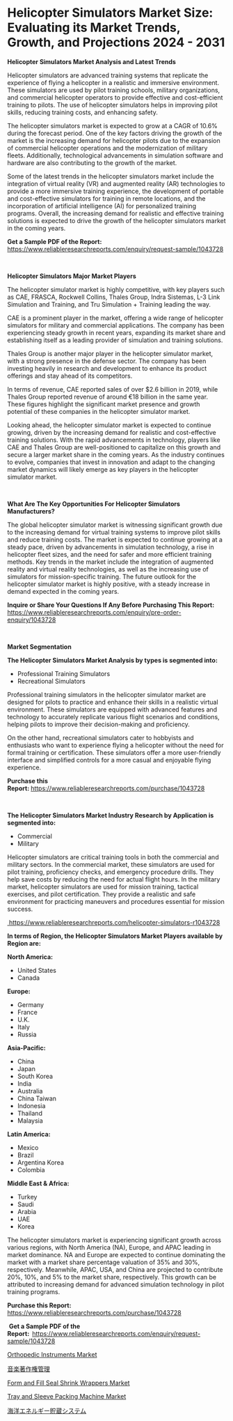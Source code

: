<p><h1>Helicopter Simulators Market Size: Evaluating its Market Trends, Growth, and Projections 2024 - 2031</h1></p><p><strong>Helicopter Simulators Market Analysis and Latest Trends</strong></p>
<p><p>Helicopter simulators are advanced training systems that replicate the experience of flying a helicopter in a realistic and immersive environment. These simulators are used by pilot training schools, military organizations, and commercial helicopter operators to provide effective and cost-efficient training to pilots. The use of helicopter simulators helps in improving pilot skills, reducing training costs, and enhancing safety.</p><p>The helicopter simulators market is expected to grow at a CAGR of 10.6% during the forecast period. One of the key factors driving the growth of the market is the increasing demand for helicopter pilots due to the expansion of commercial helicopter operations and the modernization of military fleets. Additionally, technological advancements in simulation software and hardware are also contributing to the growth of the market.</p><p>Some of the latest trends in the helicopter simulators market include the integration of virtual reality (VR) and augmented reality (AR) technologies to provide a more immersive training experience, the development of portable and cost-effective simulators for training in remote locations, and the incorporation of artificial intelligence (AI) for personalized training programs. Overall, the increasing demand for realistic and effective training solutions is expected to drive the growth of the helicopter simulators market in the coming years.</p></p>
<p><strong>Get a Sample PDF of the Report:&nbsp;</strong> <a href="https://www.reliableresearchreports.com/enquiry/request-sample/1043728">https://www.reliableresearchreports.com/enquiry/request-sample/1043728</a></p>
<p>&nbsp;</p>
<p><strong>Helicopter Simulators Major Market Players</strong></p>
<p><p>The helicopter simulator market is highly competitive, with key players such as CAE, FRASCA, Rockwell Collins, Thales Group, Indra Sistemas, L-3 Link Simulation and Training, and Tru Simulation + Training leading the way. </p><p>CAE is a prominent player in the market, offering a wide range of helicopter simulators for military and commercial applications. The company has been experiencing steady growth in recent years, expanding its market share and establishing itself as a leading provider of simulation and training solutions.</p><p>Thales Group is another major player in the helicopter simulator market, with a strong presence in the defense sector. The company has been investing heavily in research and development to enhance its product offerings and stay ahead of its competitors.</p><p>In terms of revenue, CAE reported sales of over $2.6 billion in 2019, while Thales Group reported revenue of around €18 billion in the same year. These figures highlight the significant market presence and growth potential of these companies in the helicopter simulator market.</p><p>Looking ahead, the helicopter simulator market is expected to continue growing, driven by the increasing demand for realistic and cost-effective training solutions. With the rapid advancements in technology, players like CAE and Thales Group are well-positioned to capitalize on this growth and secure a larger market share in the coming years. As the industry continues to evolve, companies that invest in innovation and adapt to the changing market dynamics will likely emerge as key players in the helicopter simulator market.</p></p>
<p>&nbsp;</p>
<p><strong>What Are The Key Opportunities For Helicopter Simulators Manufacturers?</strong></p>
<p><p>The global helicopter simulator market is witnessing significant growth due to the increasing demand for virtual training systems to improve pilot skills and reduce training costs. The market is expected to continue growing at a steady pace, driven by advancements in simulation technology, a rise in helicopter fleet sizes, and the need for safer and more efficient training methods. Key trends in the market include the integration of augmented reality and virtual reality technologies, as well as the increasing use of simulators for mission-specific training. The future outlook for the helicopter simulator market is highly positive, with a steady increase in demand expected in the coming years.</p></p>
<p><strong>Inquire or Share Your Questions If Any Before Purchasing This Report:</strong> <a href="https://www.reliableresearchreports.com/enquiry/pre-order-enquiry/1043728">https://www.reliableresearchreports.com/enquiry/pre-order-enquiry/1043728</a></p>
<p>&nbsp;</p>
<p><strong>Market Segmentation</strong></p>
<p><strong>The Helicopter Simulators Market Analysis by types is segmented into:</strong></p>
<p><ul><li>Professional Training Simulators</li><li>Recreational Simulators</li></ul></p>
<p><p>Professional training simulators in the helicopter simulator market are designed for pilots to practice and enhance their skills in a realistic virtual environment. These simulators are equipped with advanced features and technology to accurately replicate various flight scenarios and conditions, helping pilots to improve their decision-making and proficiency.</p><p>On the other hand, recreational simulators cater to hobbyists and enthusiasts who want to experience flying a helicopter without the need for formal training or certification. These simulators offer a more user-friendly interface and simplified controls for a more casual and enjoyable flying experience.</p></p>
<p><strong>Purchase this Report:&nbsp;</strong><a href="https://www.reliableresearchreports.com/purchase/1043728">https://www.reliableresearchreports.com/purchase/1043728</a></p>
<p>&nbsp;</p>
<p><strong>The Helicopter Simulators Market Industry Research by Application is segmented into:</strong></p>
<p><ul><li>Commercial</li><li>Military</li></ul></p>
<p><p>Helicopter simulators are critical training tools in both the commercial and military sectors. In the commercial market, these simulators are used for pilot training, proficiency checks, and emergency procedure drills. They help save costs by reducing the need for actual flight hours. In the military market, helicopter simulators are used for mission training, tactical exercises, and pilot certification. They provide a realistic and safe environment for practicing maneuvers and procedures essential for mission success.</p></p>
<p><a href="https://www.reliableresearchreports.com/helicopter-simulators-r1043728">&nbsp;https://www.reliableresearchreports.com/helicopter-simulators-r1043728</a></p>
<p><strong>In terms of Region, the Helicopter Simulators Market Players available by Region are:</strong></p>
<p>
    <p> <strong> North America: </strong>
        <ul>
            <li>United States</li>
            <li>Canada</li>
        </ul>
        </p> 
    <p> <strong> Europe: </strong>
        <ul>
            <li>Germany</li>
            <li>France</li>
            <li>U.K.</li>
            <li>Italy</li>
            <li>Russia</li>
        </ul>
        </p> 
    <p> <strong> Asia-Pacific: </strong>
        <ul>
            <li>China</li>
            <li>Japan</li>
            <li>South Korea</li>
            <li>India</li>
            <li>Australia</li>
            <li>China Taiwan</li>
            <li>Indonesia</li>
            <li>Thailand</li>
            <li>Malaysia</li>
        </ul>
        </p> 
    <p> <strong> Latin America: </strong>
        <ul>
            <li>Mexico</li>
            <li>Brazil</li>
            <li>Argentina Korea</li>
            <li>Colombia</li>
        </ul>
        </p> 
    <p> <strong> Middle East & Africa: </strong>
        <ul>
            <li>Turkey</li>
            <li>Saudi</li>
            <li>Arabia</li>
            <li>UAE</li>
            <li>Korea</li>
        </ul>
    </p>
    </p>
<p><p>The helicopter simulators market is experiencing significant growth across various regions, with North America (NA), Europe, and APAC leading in market dominance. NA and Europe are expected to continue dominating the market with a market share percentage valuation of 35% and 30%, respectively. Meanwhile, APAC, USA, and China are projected to contribute 20%, 10%, and 5% to the market share, respectively. This growth can be attributed to increasing demand for advanced simulation technology in pilot training programs.</p></p>
<p><strong>Purchase this Report: </strong><a href="https://www.reliableresearchreports.com/purchase/1043728">https://www.reliableresearchreports.com/purchase/1043728</a></p>
<p>&nbsp;<strong>Get a Sample PDF of the Report:&nbsp;&nbsp;</strong><a href="https://www.reliableresearchreports.com/enquiry/request-sample/1043728">https://www.reliableresearchreports.com/enquiry/request-sample/1043728</a></p>
<p><strong></strong></p>
<p><p><a href="https://www.linkedin.com/pulse/orthopedic-instrumentsnbspmarket-focuses-market-share-rgzcf">Orthopedic Instruments Market</a></p><p><a href="https://medium.com/@jasohung45456/%E9%9F%B3%E6%A5%BD%E6%A8%A9%E5%88%A9%E7%AE%A1%E7%90%86%E5%B8%82%E5%A0%B4%E3%83%AC%E3%83%9D%E3%83%BC%E3%83%88%E3%81%AF-%E3%81%93%E3%81%AE%E5%B8%82%E5%A0%B4%E3%81%AE%E6%9C%80%E6%96%B0%E3%81%AE%E3%83%88%E3%83%AC%E3%83%B3%E3%83%89%E3%81%A8%E6%88%90%E9%95%B7%E6%A9%9F%E4%BC%9A%E3%82%92%E6%98%8E%E3%82%89%E3%81%8B%E3%81%AB%E3%81%97%E3%81%A6%E3%81%84%E3%81%BE%E3%81%99-eb3e8ca20af2">音楽著作権管理</a></p><p><a href="https://github.com/globismark/Market-Research-Report-List-3/blob/main/form-and-fill-seal-shrink-wrappers-market.md">Form and Fill Seal Shrink Wrappers Market</a></p><p><a href="https://github.com/prosalinda88/Market-Research-Report-List-4/blob/main/tray-and-sleeve-packing-machine-market.md">Tray and Sleeve Packing Machine Market</a></p><p><a href="https://medium.com/@maureenbiologist34/%E6%B5%B7%E6%B4%8B%E3%82%A8%E3%83%8D%E3%83%AB%E3%82%AE%E3%83%BC%E3%82%B9%E3%83%88%E3%83%AC%E3%83%BC%E3%82%B8%E3%82%B7%E3%82%B9%E3%83%86%E3%83%A0%E3%81%AE%E5%B8%82%E5%A0%B4%E8%AA%BF%E6%9F%BB%E3%83%AC%E3%83%9D%E3%83%BC%E3%83%88-%E3%81%9D%E3%81%AE%E6%AD%B4%E5%8F%B2%E3%81%A82031%E5%B9%B4%E3%81%BE%E3%81%A7%E3%81%AE%E4%BA%88%E6%B8%AC-38d3787b215c">海洋エネルギー貯蔵システム</a></p></p>